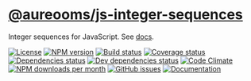 [@aureooms/js-integer-sequences](https://aureooms.github.io/js-integer-sequences)
==

Integer sequences for JavaScript.
See [docs](https://aureooms.github.io/js-integer-sequences/index.html).

[![License](https://img.shields.io/github/license/aureooms/js-integer-sequences.svg?style=flat)](https://raw.githubusercontent.com/aureooms/js-integer-sequences/master/LICENSE)
[![NPM version](https://img.shields.io/npm/v/@aureooms/js-integer-sequences.svg?style=flat)](https://www.npmjs.org/package/@aureooms/js-integer-sequences)
[![Build status](https://img.shields.io/travis/aureooms/js-integer-sequences.svg?style=flat)](https://travis-ci.org/aureooms/js-integer-sequences)
[![Coverage status](https://img.shields.io/coveralls/aureooms/js-integer-sequences.svg?style=flat)](https://coveralls.io/r/aureooms/js-integer-sequences)
[![Dependencies status](https://img.shields.io/david/aureooms/js-integer-sequences.svg?style=flat)](https://david-dm.org/aureooms/js-integer-sequences#info=dependencies)
[![Dev dependencies status](https://img.shields.io/david/dev/aureooms/js-integer-sequences.svg?style=flat)](https://david-dm.org/aureooms/js-integer-sequences#info=devDependencies)
[![Code Climate](https://img.shields.io/codeclimate/github/aureooms/js-integer-sequences.svg?style=flat)](https://codeclimate.com/github/aureooms/js-integer-sequences)
[![NPM downloads per month](https://img.shields.io/npm/dm/@aureooms/js-integer-sequences.svg?style=flat)](https://www.npmjs.org/package/@aureooms/js-integer-sequences)
[![GitHub issues](https://img.shields.io/github/issues/aureooms/js-integer-sequences.svg?style=flat)](https://github.com/aureooms/js-integer-sequences/issues)
[![Documentation](https://aureooms.github.io/js-integer-sequences/badge.svg)](https://aureooms.github.io/js-integer-sequences/source.html)
